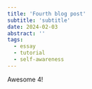 ```yaml
---
title: 'Fourth blog post'
subtitle: 'subtitle'
date: 2024-02-03
abstract: ''
tags:
  - essay
  - tutorial
  - self-awareness
---
```


Awesome 4!
